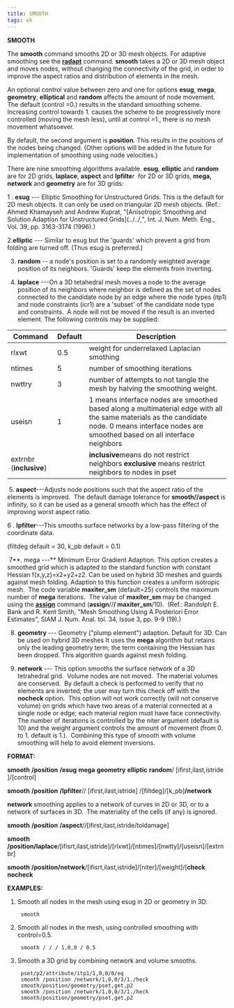 ```yaml
---
title: SMOOTH
tags: ok
---
```


 **SMOOTH**

The **smooth** command smooths 2D or 3D mesh objects. For adaptive
smoothing see the **[radapt](RADAPT.md)** command. **smooth** takes a
2D or 3D mesh object and moves nodes, without changing the connectivity
of the grid, in order to improve the aspect ratios and distribution of
elements in the mesh.

An optional control value between zero and one for options **esug**,
**mega**, **geometry**, **elliptical** and **random** affects the amount
of node movement. The default (control =0.) results in the standard
smoothing scheme. Increasing control towards 1. causes the scheme to be
progressively more controlled (moving the mesh less), until at control
=1., there is no mesh movement whatsoever.

By default, the second argument is **position**. This results in the
positions of the nodes being changed. (Other options will be added in
the future for implementation of smoothing using node velocities.)

There are nine smoothing algorithms available. **esug**, **elliptic**
and **random**  are for 2D grids, **laplace**, **aspect** and
**lpfilte**r  for 2D or 3D grids, **mega, network** and **geometry** are
for 3D grids:

1
. **esug** --- Elliptic Smoothing for Unstructured Grids. This is the
default for 2D mesh objects. It can only be used on triangular 2D mesh
objects. (Ref.: Ahmed Khamayseh and Andrew Kuprat, "[Anisotropic
Smoothing and Solution Adaption for Unstructured
Grids](../../<a href="https://lanl.github.io/LaGriT/assets/images/ahmandrew1.pdf" download> </a>", Int. J. Num. Meth. Eng., Vol. 39,
pp. 3163-3174 (1996).)

2.**elliptic** --- Similar to esug but the 'guards' which prevent a grid
from folding are turned off. (Thus esug is preferred.)

3. **random** -- a node's position is set to a randomly weighted average
position of its neighbors. 'Guards' keep the elements from inverting.

4. **laplace** ---On a 3D tetahedral mesh moves a node to the average
position of its neighbors where neighbor is defined as the set of nodes
connected to the candidate node by an edge where the node types (itp1) 
and node constraints (icr1) are a 'subset' of the candidate node type
and constraints.  A node will not be moved if the result is an inverted
element. The following controls may be supplied:

Command | Default | Description
--- | --- | ---
  rlxwt | 0.5 |                 weight for underrelaxed  Laplacian smothing              
  ntimes | 5 |                  number of smoothing iterations  
  nwttry | 3 |                 number of attempts to not tangle the mesh by halving the  smoothing weight.               
  useisn | 1 |                 1 means interface nodes are smoothed based along a multimaterial edge with all the same materials as the candidate node. 0 means interface nodes are smoothed based on all interface neighbors             
  extrnbr (**inclusive**) | |   **inclusive**means do not   restrict neighbors  **exclusive** means restrict    neighbors to nodes in pset      

 5. **aspect**---Adjusts node positions such that the aspect ratio of
the elements is improved.  The default damage tolerance for
**smooth//aspect** is infinity, so it can be used as a general smooth
which has the effect of improving worst aspect ratio.

6
. **lpfilter**---This smooths surface networks by a low-pass filtering
of the coordinate data.

(filtdeg default = 30, k\_pb default = 0.1)

 7**. mega ---** Minimum Error Gradient Adaption. This option creates a
smoothed grid which is adapted to the standard function with constant
Hessian f(x,y,z)=x2+y2+z2. Can be used on hybrid 3D meshes and guards
against mesh folding. Adaption to this function creates a uniform
isotropic mesh.  The code variable **maxiter\_sm** (default=25) controls
the maximum number of **mega** iterations.  The value of **maxiter\_sm**
may be changed using the **[assign](ASSIGN.md)** command
(**assign**//**/ maxiter\_sm**/10).  (Ref.: Randolph E. Bank and R. Kent
Smith, "Mesh Smoothing Using A Posteriori Error Estimates", SIAM J. Num.
Anal. tol. 34, Issue 3, pp. 9-9 (19).)

8. **geometry** --- Geometry ("plump element") adaption. Default for 3D.
Can be used on hybrid 3D meshes It uses the **mega** algorithm but
retains only the leading geometry term; the term containing the Hessian
has been dropped. This algorithm guards against mesh folding.

9. **network** --- This option smooths the surface network of a 3D
tetrahedral grid.  Volume nodes are not moved.  The material volumes are
conserved.  By default a check is performed to verify that no elements
are inverted; the user may turn this check off with the **nocheck**
option.  This option will not work correctly (will not conserve volume)
on grids which have two areas of a material connected at a single node
or edge; each material region must have face connectivity.  The number
of iterations is controlled by the niter argument (default is 10) and
the weight argument controls the amount of movement (from 0. to 1.
default is 1.).  Combining this type of smooth with volume smoothing
will help to avoid element inversions.

**FORMAT:**

**smooth** **/position** **/esug** **mega** **geometry** **elliptic** **random**/
[ifirst,ilast,istride ]/[control]

**smooth** **/position** **/lpfilter**// [ifirst,ilast,istride]
/[filtdeg]/[k\_pb]**/network**

**network** smoothing applies to a network of curves in 2D or 3D, or to
a network of surfaces in 3D.  The materiality of the cells (if any) is
ignored.

**smooth** **/position** **/aspect**//[ifirst,ilast,istride/toldamage]

**smooth** **/position/laplace**/[ifisrt,ilast,istride]/[rlxwt]/[ntimes]/[nwtty]/[useisn]/[extrnbr]

**smooth** **/position/network**/[ifisrt,ilast,istride]/[niter]/[weight]/[**check** **nocheck**

**EXAMPLES:**

1. Smooth all nodes in the mesh using esug in 2D or geometry in 3D.

		smooth

2. Smooth all nodes in the mesh, using controlled smoothing with control=0.5.

		smooth / / / 1,0,0 / 0.5

3. Smooth a 3D grid by combining network and volume smooths.

		pset/p2/attribute/itp1/1,0,0/0/eq
		smooth /position /network/1,0,0/3/1./heck
		smooth/position/geometry/pset,get,p2
		smooth /position /network/1,0,0/3/1./heck
		smooth/position/geometry/pset,get,p2
